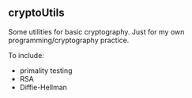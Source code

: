 cryptoUtils
--------------

Some utilities for basic cryptography.  Just for my own 
programming/cryptography practice.

To include: 
 - primality testing
 - RSA
 - Diffie-Hellman 

